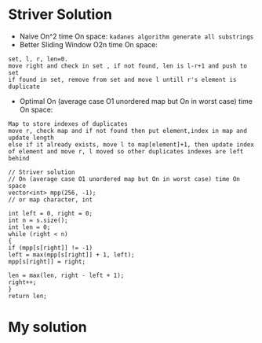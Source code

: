 # Striver Solution
* Naive On^2 time On space:
`kadanes algorithm generate all substrings`
* Better Sliding Window O2n time On space:
```
set, l, r, len=0.
move right and check in set , if not found, len is l-r+1 and push to set
if found in set, remove from set and move l untill r's element is duplicate
```
* Optimal On (average case O1 unordered map but On in worst case) time On space:
```
Map to store indexes of duplicates
move r, check map and if not found then put element,index in map and update length
else if it already exists, move l to map[element]+1, then update index of element and move r, l moved so other duplicates indexes are left behind
```
```
// Striver solution
// On (average case O1 unordered map but On in worst case) time On space
vector<int> mpp(256, -1);
// or map character, int
​
int left = 0, right = 0;
int n = s.size();
int len = 0;
while (right < n)
{
if (mpp[s[right]] != -1)
left = max(mpp[s[right]] + 1, left);
mpp[s[right]] = right;
​
len = max(len, right - left + 1);
right++;
}
return len;
```
# My solution